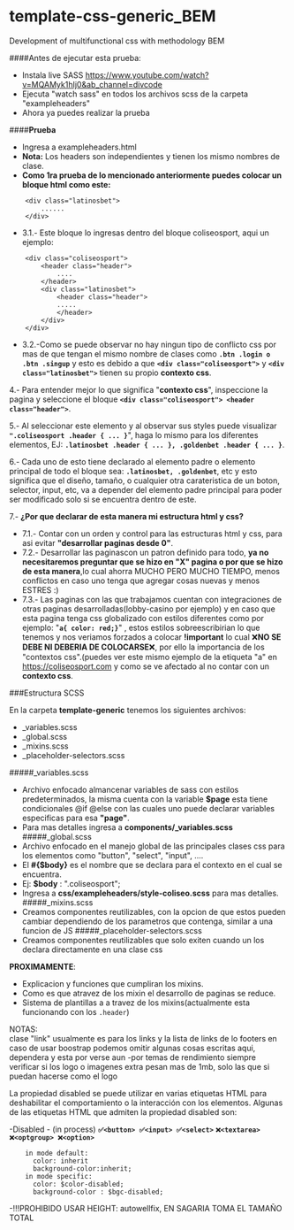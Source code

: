 # template-css-generic_BEM
Development of multifunctional css with methodology BEM

####Antes de ejecutar esta prueba:
- Instala live SASS https://www.youtube.com/watch?v=MQAMyk1hIj0&ab_channel=divcode
- Ejecuta "watch sass" en todos los archivos scss de la carpeta "exampleheaders"
- Ahora ya puedes realizar la prueba

####__Prueba__
* Ingresa a exampleheaders.html
* **Nota:** Los headers son independientes y tienen los mismo nombres de clase.
* __Como 1ra prueba de lo mencionado anteriormente puedes colocar un bloque html como este:__
```
    <div class="latinosbet">
        ......
    </div>
```
   * 3.1.- Este bloque lo ingresas dentro del bloque coliseosport, aqui un ejemplo:
```
    <div class="coliseosport">
        <header class="header">
            ....
        </header>
        <div class="latinosbet">
            <header class="header">
            .....
            </header>
        </div>
    </div>
```
   * 3.2.-Como se puede observar no hay ningun tipo de conflicto css por mas de que tengan el mismo nombre de clases como  **```.btn .login o .btn .singup```** 
    y esto es debido a que **```<div class="coliseosport">```** y **```<div class="latinosbet">```** tienen su propio **contexto css**.

4.- Para entender mejor lo que significa "**contexto css**", inspeccione la pagina y seleccione el bloque **```<div class="coliseosport"> <header class="header">```**.

5.- Al seleccionar este elemento y al observar sus styles puede visualizar **```".coliseosport .header { ... }```**", haga lo mismo para los diferentes elementos, EJ: **```.latinosbet .header { ... }, .goldenbet .header { ... }```**.

6.- Cada uno de esto tiene declarado al elemento padre o elemento principal de   todo el bloque sea:  **```.latinosbet, .goldenbet```**, etc y esto significa que el diseño, tamaño, o cualquier otra carateristica de un boton, selector, input, etc, va a depender del elemento padre principal para poder ser modificado solo si se encuentra dentro de este.

7.- __¿Por que declarar de esta manera mi estructura html y css?__
   * 7.1.- Contar con un orden y control para las estructuras html y css, para asi evitar **"desarrollar paginas desde 0"**.
   * 7.2.- Desarrollar las paginascon un patron definido para todo, **ya no necesitaremos preguntar que se hizo en "X" pagina o por que se hizo de esta manera**,lo cual ahorra MUCHO PERO MUCHO TIEMPO, menos conflictos en caso uno tenga que agregar cosas nuevas y menos ESTRES :)
   * 7.3.- Las paginas con las que trabajamos cuentan con integraciones de otras paginas desarrolladas(lobby-casino por ejemplo) y en caso que esta pagina tenga css globalizado con estilos diferentes como por ejemplo: "**```a{ color: red;}```**" , estos estilos sobreescribirian lo que tenemos y nos veriamos forzados a colocar **!important** lo cual ❌**NO SE DEBE NI DEBERIA DE COLOCARSE**❌, por ello la importancia de los "contextos css".(puedes ver este mismo ejemplo de la etiqueta "a" en https://coliseosport.com y como se ve afectado al no contar con un **contexto css**.

###Estructura SCSS

En la carpeta **template-generic** tenemos los siguientes archivos:
* _variables.scss
* _global.scss
* _mixins.scss
* _placeholder-selectors.scss


#####_variables.scss
* Archivo enfocado almancenar variables de sass con estilos predeterminados, la misma cuenta con la variable **$page** esta tiene condicionales @if @else con las cuales uno puede declarar variables especificas para esa **"page"**.
* Para mas detalles ingresa a **components/_variables.scss**
#####_global.scss
* Archivo enfocado en el manejo global de las principales clases css para los elementos como "button", "select", "input", ....
* El **#{$body}**  es el nombre que se declara para el contexto en el cual se encuentra.
* Ej: **$body** : ".coliseosport"; 
* Ingresa a **css/exampleheaders/style-coliseo.scss** para mas detalles.
#####_mixins.scss
* Creamos componentes reutilizables, con la opcion de que estos pueden cambiar dependiendo de los parametros que contenga, similar a una funcion de JS
#####_placeholder-selectors.scss
* Creamos componentes reutilizables que solo exiten cuando un los declara directamente en una clase css


__PROXIMAMENTE__:
* Explicacion y funciones que cumpliran los mixins.
* Como es que atravez de los mixin el desarrollo de paginas se reduce.
* Sistema de plantillas a a travez de los mixins(actualmente esta funcionando con los ```.header```)

NOTAS:  
clase "link" usualmente es para los links y la lista de links de lo footers
en caso de usar boostrap podemos omitir algunas cosas escritas aqui, dependera y esta por verse aun
-por temas de rendimiento siempre verificar si los logo o imagenes extra pesan mas de 1mb, solo las que si puedan hacerse como el logo 

La propiedad disabled se puede utilizar en varias etiquetas HTML para deshabilitar el comportamiento o la interacción con los elementos. Algunas de las etiquetas HTML que admiten la propiedad disabled son:

-Disabled - (in process)
**```✅<button> ✅<input> ✅<select>```**
**```❌<textarea> ❌<optgroup> ❌<option>```**
```
    in mode default:
      color: inherit
      background-color:inherit;
    in mode specific:
      color: $color-disabled;
      background-color : $bgc-disabled;  
```
-!!!PROHIBIDO USAR HEIGHT: autowellfix, EN SAGARIA TOMA EL TAMAÑO TOTAL